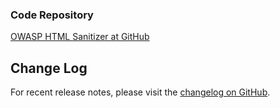 <!--### Project Information
* Project Level
* Project Type
* Version, etc

### Downloads or Social Links
* [Download](#)
* [Social Link](#)
-->

### Code Repository
[OWASP HTML Sanitizer at GitHub](https://github.com/owasp/java-html-sanitizer)


## Change Log
For recent release notes, please visit the <a href="https://github.com/OWASP/java-html-sanitizer/blob/master/change_log.md">changelog on GitHub</a>.


